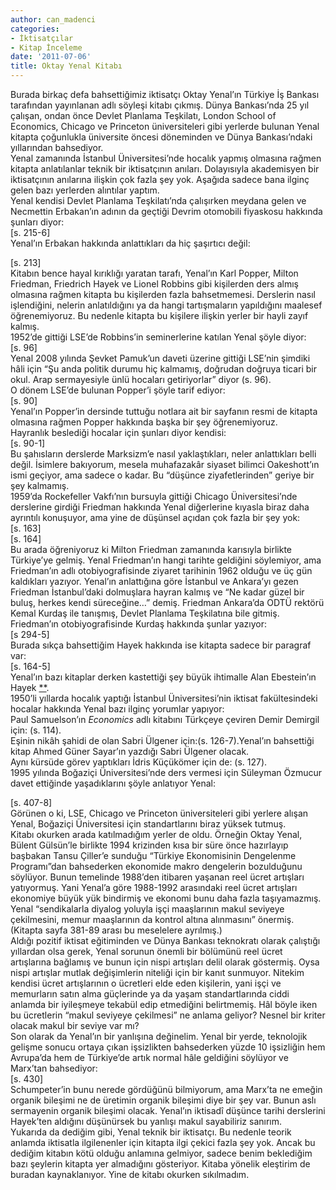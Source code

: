 ```yaml
---
author: can_madenci
categories:
- İktisatçılar
- Kitap İnceleme
date: '2011-07-06'
title: Oktay Yenal Kitabı
---
```


Burada birkaç defa bahsettiğimiz iktisatçı Oktay Yenal’ın Türkiye İş Bankası tarafından yayınlanan [](http://alisveris.iskulturyayinlari.com.tr/tanim.asp?sid=LKR4O4ZV2P4PG2L4NF88) adlı söyleşi kitabı çıkmış. Dünya Bankası’nda 25 yıl çalışan, ondan önce Devlet Planlama Teşkilatı, London School of Economics, Chicago ve Princeton üniversiteleri gibi yerlerde bulunan Yenal kitapta çoğunlukla üniversite öncesi döneminden ve Dünya Bankası’ndaki yıllarından bahsediyor.  
Yenal zamanında İstanbul Üniversitesi’nde hocalık yapmış olmasına rağmen kitapta anlatılanlar teknik bir iktisatçının anıları. Dolayısıyla akademisyen bir iktisatçının anılarına ilişkin çok fazla şey yok. Aşağıda sadece bana ilginç gelen bazı yerlerden alıntılar yaptım.  
Yenal kendisi Devlet Planlama Teşkilatı’nda çalışırken meydana gelen ve Necmettin Erbakan’ın adının da geçtiği Devrim otomobili fiyaskosu hakkında şunları diyor:  
\[s. 215-6\]  
Yenal’ın Erbakan hakkında anlattıkları da hiç şaşırtıcı değil:  
  
 \[s. 213\]  
Kitabın bence hayal kırıklığı yaratan tarafı, Yenal’ın Karl Popper, Milton Friedman, Friedrich Hayek ve Lionel Robbins gibi kişilerden ders almış olmasına rağmen kitapta bu kişilerden fazla bahsetmemesi. Derslerin nasıl işlendiğini, nelerin anlatıldığını ya da hangi tartışmaların yapıldığını maalesef öğrenemiyoruz. Bu nedenle kitapta bu kişilere ilişkin yerler bir hayli zayıf kalmış.  
1952’de gittiği LSE’de Robbins’in seminerlerine katılan Yenal şöyle diyor:  
\[s. 96\]  
Yenal 2008 yılında Şevket Pamuk’un daveti üzerine gittiği LSE’nin şimdiki hâli için “Şu anda politik durumu hiç kalmamış, doğrudan doğruya ticari bir okul. Arap sermayesiyle ünlü hocaları getiriyorlar” diyor (s. 96).  
O dönem LSE’de bulunan Popper’i şöyle tarif ediyor:  
 \[s. 90\]  
Yenal’ın Popper’in dersinde tuttuğu notlara ait bir sayfanın resmi de kitapta olmasına rağmen Popper hakkında başka bir şey öğrenemiyoruz.  
Hayranlık beslediği hocalar için şunları diyor kendisi:  
 \[s. 90-1\]  
Bu şahısların derslerde Marksizm’e nasıl yaklaştıkları, neler anlattıkları belli değil. İsimlere bakıyorum, mesela muhafazakâr siyaset bilimci Oakeshott’ın ismi geçiyor, ama sadece o kadar. Bu “düşünce ziyafetlerinden” geriye bir şey kalmamış.  
1959’da Rockefeller Vakfı’nın bursuyla gittiği Chicago Üniversitesi’nde derslerine girdiği Friedman hakkında Yenal diğerlerine kıyasla biraz daha ayrıntılı konuşuyor, ama yine de düşünsel açıdan çok fazla bir şey yok:  
 \[s. 163\]  
\[s. 164\]  
Bu arada öğreniyoruz ki Milton Friedman zamanında karısıyla birlikte Türkiye’ye gelmiş. Yenal Friedman’ın hangi tarihte geldiğini söylemiyor, ama Friedman’ın [](http://www.amazon.com/Two-Lucky-People-Milton-Friedman/dp/0226264149/ref=sr_1_1?ie=UTF8&qid=1309949841&sr=8-1) adlı otobiyografisinde ziyaret tarihinin 1962 olduğu ve üç gün kaldıkları yazıyor. Yenal’ın anlattığına göre İstanbul ve Ankara’yı gezen Friedman İstanbul’daki dolmuşlara hayran kalmış ve “Ne kadar güzel bir buluş, herkes kendi süreceğine…” demiş. Friedman Ankara’da ODTÜ rektörü Kemal Kurdaş ile tanışmış, Devlet Planlama Teşkilatına bile gitmiş. Friedman’ın otobiyografisinde Kurdaş hakkında şunlar yazıyor:  
 \[s 294-5\]  
Burada sıkça bahsettiğim Hayek hakkında ise kitapta sadece bir paragraf var:  
\[s. 164-5\]  
Yenal’ın bazı kitaplar derken kastettiği şey büyük ihtimalle Alan Ebestein’ın Hayek [**](http://www.amazon.com/Friedrich-Hayek-Biography-Alan-Ebenstein/dp/0226181502/ref=sr_1_1?ie=UTF8&qid=1309949929&sr=8-1).  
1950’li yıllarda hocalık yaptığı İstanbul Üniversitesi’nin iktisat fakültesindeki hocalar hakkında Yenal bazı ilginç yorumlar yapıyor:  
Paul Samuelson’ın *Economics* adlı kitabını Türkçeye çeviren Demir Demirgil için:  (s. 114).  
Eşinin nikâh şahidi de olan Sabri Ülgener için:(s. 126-7).Yenal’ın bahsettiği kitap Ahmed Güner Sayar’ın yazdığı Sabri Ülgener [](http://www.kitapyurdu.com/kitap/default.asp?id=129274&sa=85640084) olacak.  
Aynı kürsüde görev yaptıkları İdris Küçükömer için de: (s. 127).  
1995 yılında Boğaziçi Üniversitesi’nde ders vermesi için Süleyman Özmucur davet ettiğinde yaşadıklarını şöyle anlatıyor Yenal:  
  
  
  
\[s. 407-8\]  
Görünen o ki, LSE, Chicago ve Princeton üniversiteleri gibi yerlere alışan Yenal, Boğaziçi Üniversitesi için standartlarını biraz yüksek tutmuş.  
Kitabı okurken arada katılmadığım yerler de oldu. Örneğin Oktay Yenal, Bülent Gülsün’le birlikte 1994 krizinden kısa bir süre önce hazırlayıp başbakan Tansu Çiller’e sunduğu “Türkiye Ekonomisinin Dengelenme Programı”dan bahsederken ekonomide makro dengelerin bozulduğunu söylüyor. Bunun temelinde 1988’den itibaren yaşanan reel ücret artışları yatıyormuş. Yani Yenal’a göre 1988-1992 arasındaki reel ücret artışları ekonomiye büyük yük bindirmiş ve ekonomi bunu daha fazla taşıyamazmış. Yenal “sendikalarla diyalog yoluyla işçi maaşlarının makul seviyeye çekilmesini, memur maaşlarının da kontrol altına alınmasını” önermiş. (Kitapta sayfa 381-89 arası bu meselelere ayrılmış.)  
Aldığı pozitif iktisat eğitiminden ve Dünya Bankası teknokratı olarak çalıştığı yıllardan olsa gerek, Yenal sorunun önemli bir bölümünü reel ücret artışlarına bağlamış ve bunun için nispi artışları delil olarak göstermiş. Oysa nispi artışlar mutlak değişimlerin niteliği için bir kanıt sunmuyor. Nitekim kendisi ücret artışlarının o ücretleri elde eden kişilerin, yani işçi ve memurların satın alma güçlerinde ya da yaşam standartlarında ciddi anlamda bir iyileşmeye tekabül edip etmediğini belirtmemiş. Hâl böyle iken bu ücretlerin “makul seviyeye çekilmesi” ne anlama geliyor? Nesnel bir kriter olacak makul bir seviye var mı?  
Son olarak da Yenal’ın bir yanlışına değinelim. Yenal bir yerde, teknolojik gelişme sonucu ortaya çıkan işsizlikten bahsederken yüzde 10 işsizliğin hem Avrupa’da hem de Türkiye’de artık normal hâle geldiğini söylüyor ve Marx’tan bahsediyor:  
 \[s. 430\]  
Schumpeter’in bunu nerede gördüğünü bilmiyorum, ama Marx’ta ne emeğin organik bileşimi ne de üretimin organik bileşimi diye bir şey var. Bunun aslı sermayenin organik bileşimi olacak. Yenal’ın iktisadî düşünce tarihi derslerini Hayek’ten aldığını düşünürsek bu yanlışı makul sayabiliriz sanırım.  
Yukarıda da dediğim gibi, Yenal teknik bir iktisatçı. Bu nedenle teorik anlamda iktisatla ilgilenenler için kitapta ilgi çekici fazla şey yok. Ancak bu dediğim kitabın kötü olduğu anlamına gelmiyor, sadece benim beklediğim bazı şeylerin kitapta yer almadığını gösteriyor. Kitaba yönelik eleştirim de buradan kaynaklanıyor. Yine de kitabı okurken sıkılmadım.